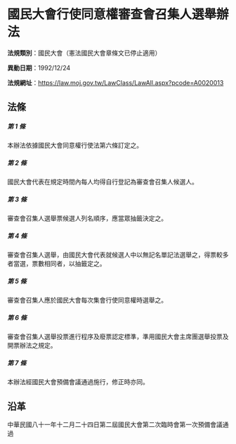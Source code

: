 # 國民大會行使同意權審查會召集人選舉辦法



**法規類別**：國民大會（憲法國民大會章條文已停止適用）

**異動日期**：1992/12/24  

**法規網址**：https://law.moj.gov.tw/LawClass/LawAll.aspx?pcode=A0020013



## 法條
##### 第 1 條
本辦法依據國民大會同意權行使法第六條訂定之。

##### 第 2 條
國民大會代表在規定時間內每人均得自行登記為審查會召集人候選人。

##### 第 3 條
審查會召集人選舉票候選人列名順序，應當眾抽籤決定之。

##### 第 4 條
審查會召集人選舉，由國民大會代表就候選人中以無記名單記法選舉之，得票較多者當選，票數相同者，以抽籤定之。

##### 第 5 條
審查會召集人應於國民大會每次集會行使同意權時選舉之。

##### 第 6 條
審查會召集人選舉投票進行程序及廢票認定標準，準用國民大會主席團選舉投票及開票辦法之規定。

##### 第 7 條
本辦法經國民大會預備會議通過施行，修正時亦同。

## 沿革
中華民國八十一年十二月二十四日第二屆國民大會第二次臨時會第一次預備會議通過
